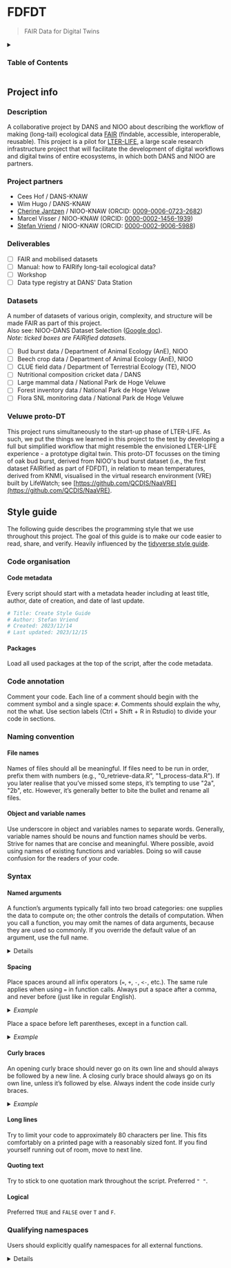 # FDFDT
> FAIR Data for Digital Twins

<details>
<summary><h3>Table of Contents</h3></summary>

  - [Project info](#project-info)
    - [Description](#description)  
    - [Project partners](#project-partners)
    - [Deliverables](#deliverables)
    - [Datasets](#datasets)
    - [Veluwe proto-DT](#proto-dt)
  - [Style guide](#style-guide)
    - [Code metadata](#code-metadata)
    - [Code annotation](#annotation) 
    - [Naming convention](#naming) 
    - [Syntax](#syntax)
    - [Qualifying namespaces](#namespace)
</details>

## Project info <a name="project-info"/>

### Description <a name="description"/>
A collaborative project by DANS and NIOO about describing the workflow of making (long-tail) ecological data [FAIR](https://www.go-fair.org/fair-principles/) (findable, accessible, interoperable, reusable). This project is a pilot for [LTER-LIFE](https://lter-life.nl/en), a large scale research infrastructure project that will facilitate the development of digital workflows and digital twins of entire ecosystems, in which both DANS and NIOO are partners.

### Project partners <a name="project-partners"/>
- Cees Hof / DANS-KNAW
- Wim Hugo / DANS-KNAW
- [Cherine Jantzen](https://github.com/CherineJ) / NIOO-KNAW (ORCID: [0009-0006-0723-2682](https://orcid.org/0009-0006-0723-2682))
- Marcel Visser / NIOO-KNAW (ORCID: [0000-0002-1456-1939](http://orcid.org/0000-0002-1456-1939))
- [Stefan Vriend](https://github.com/StefanVriend) / NIOO-KNAW (ORCID: [0000-0002-9006-5988](http://orcid.org/0000-0002-9006-5988))

### Deliverables <a name="deliverables"/>
- [ ] FAIR and mobilised datasets
- [ ] Manual: how to FAIRify long-tail ecological data?
- [ ] Workshop
- [ ] Data type registry at DANS' Data Station

### Datasets  <a name="datasets"/>
A number of datasets of various origin, complexity, and structure will be made FAIR as part of this project.  
Also see: NIOO-DANS Dataset Selection ([Google doc](https://docs.google.com/document/d/1G6mWBRksBo3pVoereOFnTii8pJdH_x-9di6silDFMEI/edit)).  
_Note: ticked boxes are FAIRified datasets._
- [ ] Bud burst data / Department of Animal Ecology (AnE), NIOO
- [ ] Beech crop data / Department of Animal Ecology (AnE), NIOO
- [ ] CLUE field data / Department of Terrestrial Ecology (TE), NIOO
- [ ] Nutritional composition cricket data / DANS
- [ ] Large mammal data / National Park de Hoge Veluwe
- [ ] Forest inventory data / National Park de Hoge Veluwe
- [ ] Flora SNL monitoring data / National Park de Hoge Veluwe

### Veluwe proto-DT <a name="proto-dt">
This project runs simultaneously to the start-up phase of LTER-LIFE. As such, we put the things we learned in this project to the test by developing a full but simplified workflow that might resemble the envisioned LTER-LIFE experience - a prototype digital twin. This proto-DT focusses on the timing of oak bud burst, derived from NIOO's bud burst dataset (i.e., the first dataset FAIRified as part of FDFDT), in relation to mean temperatures, derived from KNMI, visualised in the virtual research environment (VRE) built by LifeWatch; see [https://github.com/QCDIS/NaaVRE](https://github.com/QCDIS/NaaVRE).

## Style guide <a name="style-guide">
The following guide describes the programming style that we use throughout this project. The goal of this guide is to make our code easier to read, share, and verify. Heavily influenced by the [tidyverse style guide](https://style.tidyverse.org/index.html).

### Code organisation <a name="code-organisation"/>

#### Code metadata 
Every script should start with a metadata header including at least title, author, date of creation, and date of last update.
```r
# Title: Create Style Guide
# Author: Stefan Vriend
# Created: 2023/12/14
# Last updated: 2023/12/15
```
#### Packages
Load all used packages at the top of the script, after the code metadata.

### Code annotation <a name="annotation"/>
Comment your code. Each line of a comment should begin with the comment symbol and a single space: `#`. Comments should explain the why, not the what.
Use section labels (Ctrl + Shift + R in Rstudio) to divide your code in sections.

### Naming convention  <a name="naming"/>

#### File names
Names of files should all be meaningful. If files need to be run in order, prefix them with numbers (e.g., "0_retrieve-data.R", "1_process-data.R"). If you later realise that you’ve missed some steps, it’s tempting to use "2a", "2b", etc. However, it’s generally better to bite the bullet and rename all files.

#### Object and variable names
Use underscore in object and variables names to separate words. Generally, variable names should be nouns and function names should be verbs. Strive for names that are concise and meaningful.
Where possible, avoid using names of existing functions and variables. Doing so will cause confusion for the readers of your code.

### Syntax <a name="syntax"/>

#### Named arguments
A function’s arguments typically fall into two broad categories: one supplies the data to compute on; the other controls the details of computation. When you call a function, you may omit the names of data arguments, because they are used so commonly. If you override the default value of an argument, use the full name.
<details>
  <summary><i>Example</i></summary>

  ```r
  # Preferred
  mean(1:10, na.rm = TRUE)
  mean(x = 1:10, na.rm = TRUE)

  # Not preferred
  mean(x = 1:10, , FALSE)
  ```
</details>


#### Spacing
Place spaces around all infix operators (`=`, `+`, `-`, `<-`, etc.). The same rule applies when using `=` in function calls. Always put a space after a comma, and never before (just like in regular English).
<details>
  <summary><i>Example</i></summary>

  ```r
  average <- mean(length + width / 2, na.rm = TRUE)
  ```
</details>

Place a space before left parentheses, except in a function call.
<details>
  <summary><i>Example</i></summary>
  
  ```r
  if (debug == TRUE) do(x)
  plot(x, y)
  ```
</details>

#### Curly braces
An opening curly brace should never go on its own line and should always be followed by a new line. A closing curly brace should always go on its own line, unless it’s followed by else. Always indent the code inside curly braces.
<details>
  <summary><i>Example</i></summary>
  
  ```r
  if (y == 0) {
    log(x)
  } else {
    y ^ x
  }
  ```
</details>

#### Long lines
Try to limit your code to approximately 80 characters per line. This fits comfortably on a printed page with a reasonably sized font. 
If you find yourself running out of room, move to next line.

#### Quoting text
Try to stick to one quotation mark throughout the script. Preferred `" "`.

#### Logical
Preferred `TRUE` and `FALSE` over `T` and `F`.

### Qualifying namespaces <a name="namespace"/>
Users should explicitly qualify namespaces for all external functions.
<details>
  <summary><i>Example</i></summary>
  
  ``` r
  dplyr::mutate()
  ```
</details>
